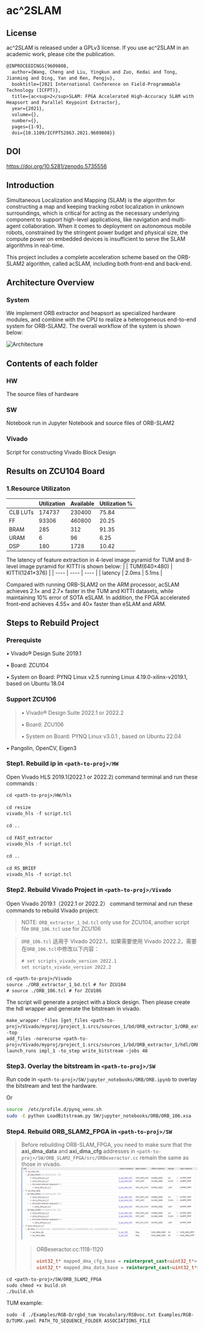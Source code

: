 # ac^2SLAM
## License
ac^2SLAM is released under a GPLv3 license.
If you use ac^2SLAM in an academic work, please cite the publication.
```
@INPROCEEDINGS{9609808,
  author={Wang, Cheng and Liu, Yingkun and Zuo, Kedai and Tong, Jianming and Ding, Yan and Ren, Pengju},
  booktitle={2021 International Conference on Field-Programmable Technology (ICFPT)}, 
  title={ac<sup>2</sup>SLAM: FPGA Accelerated High-Accuracy SLAM with Heapsort and Parallel Keypoint Extractor}, 
  year={2021},
  volume={},
  number={},
  pages={1-9},
  doi={10.1109/ICFPT52863.2021.9609808}}
```
## DOI
https://doi.org/10.5281/zenodo.5735556
## Introduction
Simultaneous Localization and Mapping (SLAM) is the algorithm for constructing a map and keeping tracking robot localization in unknown surroundings, which is critical for acting as the necessary underlying component to support high-level applications, like navigation and multi-agent collaboration.
When it comes to deployment on autonomous mobile robots, constrained by the stringent power budget and physical size, the compute power on embedded devices is insufficient to serve the SLAM algorithms in real-time.

This project includes a complete acceleration scheme based on the ORB-SLAM2 algorithm, called acSLAM, including both front-end and back-end.

## Architecture Overview
### System
We implement ORB extractor and heapsort as specialized hardware modules, and combine with the CPU to realize a heterogeneous end-to-end system for ORB-SLAM2. The overall workflow of the system is shown below:

![](data/overall_arch.png "Architecture")

## Contents of each folder
### HW
The source files of hardware
### SW
Notebook run in Jupyter Notebook and source files of ORB-SLAM2
### Vivado
Script for constructing Vivado Block Design

## Results on ZCU104 Board
### 1.Resource Utilizaton
|     | Utilization  | Available | Utilization % |
|  ----  | ----  | ----  | ----  |
| CLB LUTs  | 174737 | 230400 | 75.84 |
| FF  | 93306 | 460800 | 20.25 |
| BRAM  | 285 | 312 | 91.35 |
| URAM  | 6 | 96 | 6.25 |
| DSP  | 180 | 1728 | 10.42 |

 The latency of feature extraction in 4-level image pyramid for TUM and 8-level image pyramid for KITTI is shown below:
 |     | TUM(640×480)  | KITTI(1241×376) |
|  ----  | ----  | ----  |
| latency  | 2.0ms | 5.1ms |

 
Compared with running ORB-SLAM2 on  the ARM processor, acSLAM achieves 2.1× and 2.7× faster in the TUM and KITTI datasets, while maintaining 10% error of SOTA eSLAM. In addition, the FPGA accelerated front-end achieves 4.55× and 40× faster than eSLAM and ARM. 

## Steps to Rebuild Project

### Prerequiste

• Vivado® Design Suite 2019.1

• Board: ZCU104

• System on Board: PYNQ Linux v2.5 running Linux 4.19.0-xilinx-v2019.1, based on Ubuntu 18.04

### Support ZCU106
>• Vivado® Design Suite 2022.1 or 2022.2
>
>• Board: ZCU106
>
>• System on Board: PYNQ Linux v3.0.1 , based on Ubuntu 22.04


• Pangolin, OpenCV, Eigen3

### Step1. Rebuild ip in ```<path-to-proj>/HW```

Open Vivado HLS 2019.1(2022.1 or 2022.2) command terminal and run these commands :

```
cd <path-to-proj>/HW/hls

cd resize
vivado_hls -f script.tcl

cd ..

cd FAST_extractor
vivado_hls -f script.tcl

cd ..

cd RS_BRIEF
vivado_hls -f script.tcl
```

### Step2. Rebuild Vivado Project in ```<path-to-proj>/Vivado```

Open Vivado 2019.1（2022.1 or 2022.2） command terminal and run these commands to rebuild Vivado project:
> NOTE: ```ORB_extractor_1_bd.tcl``` only use for ZCU104, another script file ```ORB_106.tcl``` use for ZCU106

> ```ORB_106.tcl``` 适用于 Vivado 2022.1，如果需要使用 Vivado 2022.2，需要在```ORB_106.tcl```中修改以下内容：
> ```
> # set scripts_vivado_version 2022.1
> set scripts_vivado_version 2022.2
> ```
```
cd <path-to-proj>/Vivado
source ./ORB_extractor_1_bd.tcl # for ZCU104
# source ./ORB_106.tcl # for ZCU106
```
The script will generate a project with a block design. Then please create the hdl wrapper and generate the bitstream in vivado.
```
make_wrapper -files [get_files <path-to-proj>/Vivado/myproj/project_1.srcs/sources_1/bd/ORB_extractor_1/ORB_extractor_1.bd] -top
add_files -norecurse <path-to-proj>/Vivado/myproj/project_1.srcs/sources_1/bd/ORB_extractor_1/hdl/ORB_extractor_1_wrapper.v
launch_runs impl_1 -to_step write_bitstream -jobs 48
```

### Step3. Overlay the bitstream in ```<path-to-proj>/SW```

Run code in ```<path-to-proj>/SW/jupyter_notebooks/ORB/ORB.ipynb``` to overlay the bitstream and test the hardware.

Or 
```bash
source  /etc/profile.d/pynq_venv.sh
sudo -E python LoadBitstream.py SW/jupyter_notebooks/ORB/ORB_106.xsa
```

### Step4. Rebuild ORB_SLAM2_FPGA in ```<path-to-proj>/SW```
> Before rebuilding ORB-SLAM_FPGA, you need to make sure that the **axi_dma_data** and **axi_dma_cfg** addresses in ```<path-to-proj>/SW/ORB_SLAM2_FPGA/src/ORBexeractor.cc``` remain the same as those in vivado. 
> ![](data/address_map.png "address map")
>>  ORBexeractor.cc:1118-1120 
>> ```cpp
>> uint32_t* mapped_dma_cfg_base = reinterpret_cast<uint32_t*>(cma_mmap(0xA0000000, sizeof(uint32_t)*24));
>> uint32_t* mapped_dma_data_base = reinterpret_cast<uint32_t*>(cma_mmap(0xA0001000, sizeof(uint32_t)*24)); 
>> ```
```
cd <path-to-proj>/SW/ORB_SLAM2_FPGA
sudo chmod +x build.sh
./build.sh
```
TUM example:
```
sudo -E ./Examples/RGB-D/rgbd_tum Vocabulary/RSBvoc.txt Examples/RGB-D/TUMX.yaml PATH_TO_SEQUENCE_FOLDER ASSOCIATIONS_FILE
```
